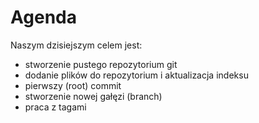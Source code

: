 # Agenda

Naszym dzisiejszym celem jest:

* stworzenie pustego repozytorium git
* dodanie plików do repozytorium i aktualizacja indeksu
* pierwszy (root) commit
* stworzenie nowej gałęzi (branch)
* praca z tagami